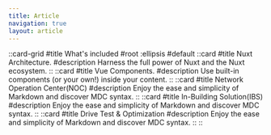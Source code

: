 ```yaml
---
title: Article
navigation: true
layout: article
---
```


::card-grid
#title
What's included
#root
:ellipsis
#default
  ::card
  #title
  Nuxt Architecture.
  #description
  Harness the full power of Nuxt and the Nuxt ecosystem.
  ::
  ::card
  #title
  Vue Components.
  #description
  Use built-in components (or your own!) inside your content.
  ::
  ::card
  #title
  Network Operation Center(NOC)
  #description
  Enjoy the ease and simplicity of Markdown and discover MDC syntax.
  ::
  ::card
  #title
  In-Building Solution(IBS)
  #description
  Enjoy the ease and simplicity of Markdown and discover MDC syntax.
  ::
  ::card
  #title
  Drive Test & Optimization
  #description
  Enjoy the ease and simplicity of Markdown and discover MDC syntax.
  ::
::